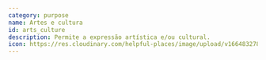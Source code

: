 ```yaml
---
category: purpose
name: Artes e cultura
id: arts_culture
description: Permite a expressão artística e/ou cultural.
icon: https://res.cloudinary.com/helpful-places/image/upload/v1664832781/dtpr-icons/purpose/arts_mtiqjq.svg
---
```

